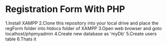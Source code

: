 # Registration Form With PHP
1.Install XAMPP
2.Clone this repository into your local drive and place the regForm folder into htdocs folder of XAMPP
3.Open web browser and goto localhost/phpmyadmin
4.Create new database as 'myDb'
5.Create users table
6.Thats it

